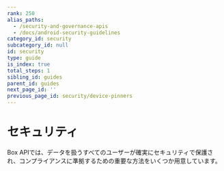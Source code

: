 ```yaml
---
rank: 250
alias_paths:
  - /security-and-governance-apis
  - /docs/android-security-guidelines
category_id: security
subcategory_id: null
id: security
type: guide
is_index: true
total_steps: 1
sibling_id: guides
parent_id: guides
next_page_id: ''
previous_page_id: security/device-pinners
---
```

# セキュリティ

Box APIでは、データを扱うすべてのユーザーが確実にセキュリティで保護され、コンプライアンスに準拠するための重要な方法をいくつか用意しています。
